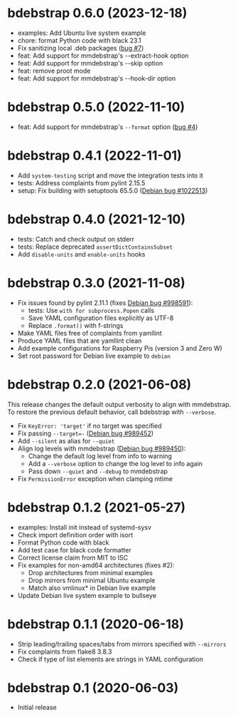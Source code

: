 bdebstrap 0.6.0 (2023-12-18)
============================

* examples: Add Ubuntu live system example
* chore: format Python code with black 23.1
* Fix sanitizing local .deb packages
  ([bug #7](https://github.com/bdrung/bdebstrap/issues/7))
* feat: Add support for mmdebstrap's --extract-hook option
* feat: Add support for mmdebstrap's --skip option
* feat: remove proot mode
* feat: Add support for mmdebstrap's --hook-dir option

bdebstrap 0.5.0 (2022-11-10)
============================

* feat: Add support for mmdebstrap's `--format` option
  ([bug #4](https://github.com/bdrung/bdebstrap/issues/4))

bdebstrap 0.4.1 (2022-11-01)
============================

* Add `system-testing` script and move the integration tests into it
* tests: Address complaints from pylint 2.15.5
* setup: Fix building with setuptools 65.5.0
  ([Debian bug #1022513](https://bugs.debian.org/1022513))

bdebstrap 0.4.0 (2021-12-10)
============================

* tests: Catch and check output on stderr
* tests: Replace deprecated `assertDictContainsSubset`
* Add `disable-units` and `enable-units` hooks

bdebstrap 0.3.0 (2021-11-08)
============================

* Fix issues found by pylint 2.11.1
  (fixes [Debian bug #998591](https://bugs.debian.org/998591)):
  * tests: Use `with for subprocess.Popen` calls
  * Save YAML configuration files explicitly as UTF-8
  * Replace `.format()` with f-strings
* Make YAML files free of complaints from yamllint
* Produce YAML files that are yamllint clean
* Add example configurations for Raspberry Pis (version 3 and Zero W)
* Set root password for Debian live example to `debian`

bdebstrap 0.2.0 (2021-06-08)
============================

This release changes the default output verbosity to align with mmdebstrap. To
restore the previous default behavior, call bdebstrap with `--verbose`.

* Fix `KeyError: 'target'` if no target was specified
* Fix passing `--target=-` ([Debian bug #989452](https://bugs.debian.org/989452))
* Add `--silent` as alias for `--quiet`
* Align log levels with mmdebstrap ([Debian bug #989450](https://bugs.debian.org/989450)):
  * Change the default log level from info to warning
  * Add a `--verbose` option to change the log level to info again
  * Pass down `--quiet` and `--debug` to mmdebstrap
* Fix `PermissionError` exception when clamping mtime

bdebstrap 0.1.2 (2021-05-27)
============================

* examples: Install init instead of systemd-sysv
* Check import definition order with isort
* Format Python code with black
* Add test case for black code formatter
* Correct license claim from MIT to ISC
* Fix examples for non-amd64 architectures (fixes #2):
  * Drop architectures from minimal examples
  * Drop mirrors from minimal Ubuntu example
  * Match also vmlinux* in Debian live example
* Update Debian live system example to bullseye

bdebstrap 0.1.1 (2020-06-18)
============================

* Strip leading/trailing spaces/tabs from mirrors specified with `--mirrors`
* Fix complaints from flake8 3.8.3
* Check if type of list elements are strings in YAML configuration

bdebstrap 0.1 (2020-06-03)
==========================

* Initial release
